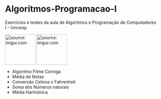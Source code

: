 # Algoritmos-Programacao-I
Exercícios e testes da aula de Algoritmos e Programação de Computadores I - Univesp

<img src="https://www.python.org/static/community_logos/python-logo-generic.svg" title="source: imgur.com" width="100" align="center"/></a> <img src="https://univesp.br/sites/527174b7b24a527adc000002/assets/590b74fa9caf4d3c61001001/Univesp_logo_png_rgb.png" title="source: imgur.com" width="100" align="center"/></a> 

- Algoritmo Filme Coringa
- Média de Notas
- Conversão Celsius x Fahrenheit
- Soma dos Números naturais 
- Média Harmônica